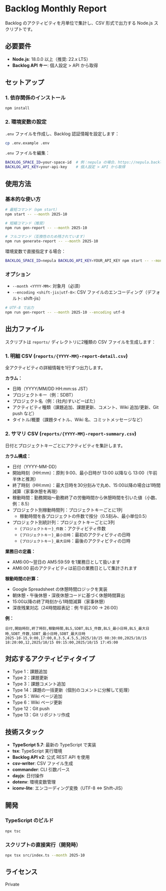 # Backlog Monthly Report

Backlog のアクティビティを月単位で集計し、CSV 形式で出力する Node.js スクリプトです。

## 必要要件

- **Node.js**: 18.0.0 以上（推奨: 22.x LTS）
- **Backlog API キー**: 個人設定 > API から取得

## セットアップ

### 1. 依存関係のインストール

```bash
npm install
```

### 2. 環境変数の設定

`.env` ファイルを作成し、Backlog 認証情報を設定します：

```bash
cp .env.example .env
```

`.env` ファイルを編集：

```bash
BACKLOG_SPACE_ID=your-space-id  # 例：nepula の場合、https://nepula.backlog.com
BACKLOG_API_KEY=your-api-key    # 個人設定 > API から取得
```

## 使用方法

### 基本的な使い方

```bash
# 最短コマンド（npm start）
npm start -- --month 2025-10

# 短縮コマンド（推奨）
npm run gen-report -- --month 2025-10

# フルコマンド（互換性のため残されています）
npm run generate-report -- --month 2025-10
```

環境変数で直接指定する場合：

```bash
BACKLOG_SPACE_ID=nepula BACKLOG_API_KEY=YOUR_API_KEY npm start -- --month 2025-10
```

### オプション

- `--month <YYYY-MM>`: 対象月（必須）
- `--encoding <shift-jis|utf-8>`: CSV ファイルのエンコーディング（デフォルト: shift-jis）

```bash
# UTF-8 で出力
npm run gen-report -- --month 2025-10 --encoding utf-8
```

## 出力ファイル

スクリプトは `reports/` ディレクトリに2種類の CSV ファイルを生成します：

### 1. 明細 CSV (`reports/{YYYY-MM}-report-detail.csv`)

全アクティビティの詳細情報を1行ずつ出力します。

**カラム：**
- 日時（YYYY/MM/DD HH:mm:ss JST）
- プロジェクトキー（例：SDBT）
- プロジェクト名（例：(社内)すいどーばた）
- アクティビティ種類（課題追加、課題更新、コメント、Wiki 追加/更新、Git push など）
- タイトル/概要（課題タイトル、Wiki 名、コミットメッセージなど）

### 2. サマリ CSV (`reports/{YYYY-MM}-report-summary.csv`)

日付とプロジェクトキーごとにアクティビティを集計します。

**カラム構成：**
- 日付（YYYY-MM-DD）
- 開始時刻（HH:mm）：原則 9:00、最小日時が 13:00 以降なら 13:00（午前半休と推測）
- 終了時刻（HH:mm）：最大日時を30分刻みで丸め、15:00以降の場合は1時間減算（家事休憩を再現）
- 稼動時間：勤務開始〜勤務終了の労働時間から休憩時間を引いた値（小数、例：8.5）
- プロジェクト別稼動時間列：プロジェクトキーごとに1列
  - 稼動時間を各プロジェクトの件数で按分（0.5刻み、最小単位0.5）
- プロジェクト別統計列：プロジェクトキーごとに3列
  - `{プロジェクトキー}_件数`：アクティビティ件数
  - `{プロジェクトキー}_最小日時`：最初のアクティビティの日時
  - `{プロジェクトキー}_最大日時`：最後のアクティビティの日時

**業務日の定義：**
- AM6:00〜翌日の AM5:59:59 を1業務日として扱います
- AM6:00 前のアクティビティは前日の業務日として集計されます

**稼動時間の計算：**
- Google Spreadsheet の休憩時間ロジックを実装
- 朝休憩・午後休憩・深夜休憩コードに基づく休憩時間算出
- 15:00以降の終了時刻から1時間減算（家事休憩）
- 深夜残業対応（24時間超表記：例 午前2:00 → 26:00）

**例：**
```
日付,開始時刻,終了時刻,稼動時間,BLS,SDBT,BLS_件数,BLS_最小日時,BLS_最大日時,SDBT_件数,SDBT_最小日時,SDBT_最大日時
2025-10-15,9:00,17:00,8,3.5,4.5,5,2025/10/15 08:30:00,2025/10/15 18:20:00,12,2025/10/15 09:15:00,2025/10/15 17:45:00
```

## 対応するアクティビティタイプ

- Type 1：課題追加
- Type 2：課題更新
- Type 3：課題コメント追加
- Type 14：課題の一括更新（個別のコメントに分解して処理）
- Type 5：Wiki ページ追加
- Type 6：Wiki ページ更新
- Type 12：Git push
- Type 13：Git リポジトリ作成

## 技術スタック

- **TypeScript 5.7**: 最新の TypeScript で実装
- **tsx**: TypeScript 実行環境
- **Backlog API v2**: 公式 REST API を使用
- **csv-writer**: CSV ファイル生成
- **commander**: CLI 引数パース
- **dayjs**: 日付操作
- **dotenv**: 環境変数管理
- **iconv-lite**: エンコーディング変換（UTF-8 ⇔ Shift-JIS）

## 開発

### TypeScript のビルド

```bash
npx tsc
```

### スクリプトの直接実行（開発時）

```bash
npx tsx src/index.ts --month 2025-10
```

## ライセンス

Private
